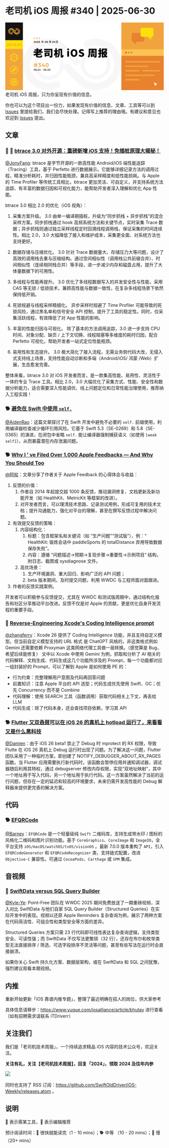 # 老司机 iOS 周报 #340 | 2025-06-30

![ios-weekly](https://github.com/SwiftOldDriver/iOS-Weekly/blob/master/assets/weekly-header/340.jpg?raw=true)
老司机 iOS 周报，只为你呈现有价值的信息。

你也可以为这个项目出一份力，如果发现有价值的信息、文章、工具等可以到 [Issues](https://github.com/SwiftOldDriver/iOS-Weekly/issues) 里提给我们，我们会尽快处理。记得写上推荐的理由哦。有建议和意见也欢迎到 [Issues](https://github.com/SwiftOldDriver/iOS-Weekly/issues) 提出。

## 文章

### 🌟 🐢 [btrace 3.0 对外开源：重磅新增 iOS 支持！免插桩原理大揭秘！](https://github.com/bytedance/btrace/blob/master/INTRODUCTION.zh-CN.MD)

[@JonyFang](https://github.com/JonyFang): btrace 是字节开源的一款高性能 Android/iOS 端性能追踪（Tracing）工具，基于 Perfetto 进行数据展示。它能够详细记录方法的调用过程，精准分析耗时，并归因性能瓶颈，兼具高采样精度和低性能损耗。与 Apple 的 Time Profiler 等传统工具相比，btrace 更加灵活、可自定义，并支持系统方法追踪、有丰富的数据归因和可视化能力，能帮助开发者深入理解和优化 App 性能。

btrace 3.0 相比 2.0 的优化（iOS 视角）：

1. 采集方案升级。
3.0 由单一编译期插桩，升级为“同步抓栈 + 异步抓栈”的混合采样方案。同步抓栈通过 hook 高频系统方法和关键节点，实时采集 Trace 数据；异步抓栈则通过独立采样线程定时回溯线程调用栈，保证采集的时间连续性。相比 2.0，3.0 大幅降低了接入和维护成本，采集更全面、对系统方法也支持更好。

2. 数据存储与压缩优化。
3.0 针对 Trace 数据量大、存储压力大等问题，设计了高效的调用栈去重与压缩结构。通过空间相似性（调用栈公共前缀合并）、时间相似性（连续相同栈合并）等手段，进一步减少内存和磁盘占用，提升了大体量数据下的可用性。

3. 多线程与性能再提升。
3.0 优化了多线程数据写入的并发安全性与性能，采用 CAS 等无锁 / 低锁技术，兼顾高性能与数据一致性，在复杂多线程场景下依然保持低开销。

4. 死锁规避与线程采样精细化。
异步采样时规避了 Time Profiler 可能导致的死锁风险，通过黑名单和信号安全 API 控制，提升了工具的稳定性。同时，仅采集活跃线程，有效降低了对 App 性能的影响。

5. 丰富的性能归因与可视化。
除了基本的方法调用追踪，3.0 进一步支持 CPU 时间、对象分配、缺页 / 上下文切换、线程阻塞等多维度的耗时归因，配合 Perfetto 可视化，帮助开发者一站式定位性能瓶颈。

6. 易用性和生态提升。
3.0 极大简化了接入流程，无需业务侧代码大改，无侵入式支持线上场景，支持性能自动诊断和多端（Android/iOS/ 鸿蒙 /Web）扩展，生态愈发完善。

整体来看，btrace 3.0 对 iOS 开发者而言，是一款集高性能、易用性、灵活性于一体的专业 Trace 工具。相比 2.0，3.0 大幅优化了采集方式、性能、安全性和数据分析能力，适合需要深入性能调优、线上问题定位和日常性能治理使用，推荐纳入工程实践！


### 🐕 [避免在 Swift 中使用 `self.`](https://juejin.cn/post/7508668930896412722)

[@AidenRao](https://weibo.com/AidenRao)：这篇文章探讨了在 Swift 开发中避免不必要的 `self.` 前缀使用，利用编译器检查减少循环引用风险。它基于 Swift 5.3（SE-0269）和 5.8（SE-0365）的演进，在闭包中省略 `self.` 能让编译器强制捕获语义（如使用 `[weak self]`），从而暴露潜在内存泄漏问题。

### 🐕 [Why I ’ ve Filed Over 1,000 Apple Feedbacks — And Why You Should Too](https://www.linkedin.com/pulse/why-ive-filed-over-1000-apple-feedbacks-you-should-too-eric-dorphy-qfe8c/)

[@阿权](https://github.com/bqlin)：文章分享了作者关于 Apple Feedback 的心得体会与收益：

1. 反馈的价值：
   1. 作者自 2014 年起提交超 1000 条反馈，推动漏洞修复、文档更新及新功能开发（如 HealthKit、MetricKit 等框架的改进）。
   2. 对开发者而言，可以理清技术思路、记录测试用例，形成可复用的技术文档；提升沟通能力，强化对平台的理解，甚至在撰写反馈过程中解决问题。
2. 有效提交反馈的策略：
   1. 内容结构化：
      1. 标题：包含框架名和关键词（如 “生产问题”“测试版”），例：“ HealthKit: 锻炼会话中 paddleSports 的 totalDistance 弃用导致数据保存失败”。
      2. 内容：遵循 “问题描述→预期→复现步骤→重要性→示例项目” 结构，附日志、截图或 sysdiagnose 文件。
   2. 高优场景：
      1. 生产环境漏洞、重大回归、影响广泛的 API 问题；
      2. beta 版本期间，及时提交问题，利用 WWDC 与工程师面对面跟进。
3. 作者的反馈实践案例。

开发者可以积极参与反馈提交，尤其在 WWDC 和测试版周期中，通过结构化报告和社区分享推动平台改进。反馈不仅是对 Apple 的贡献，更是优化自身开发流程的重要手段。

### 🐢 [Reverse-Engineering Xcode's Coding Intelligence prompt](https://peterfriese.dev/blog/2025/reveng-xcode-coding-intelligence/#explaining-a-chunk-of-code)

[@zhangferry](zhangferry.com)：Xcode 26 提供了 Coding Intelligence 功能，并且支持自定义模型。但当前自定义模型支持的 URL 格式 是 ChatGPT 风格的，非这类格式例如 Gemini 还需要依赖 Proxyman 这类网络代理工具做一层转换。（感觉算是 Bug，希望后续能修复）
文中以 Xcode 中使用 Gemini 为例，抓取和分析了 AI 相关的代码解释、文档生成、代码生成这几个功能所涉及的 Prompt，每一个功能都对应一组封装好的 Prompt，可以了解到 Apple 是如何使用 PE 的：

* 行为约束：完整理解用户意图及代码再回答问题
* 前置知识：注意 Apple 平台的 API 选型；代码生成优先使用 Swift、OC；优先 Concurrency 而不是 Combine
* 代码理解：使用 SEARCH 工具（函数调用）获取代码相关上下文，再丢给 LLM
* 代码生成：除了代码本身，还会查找项目依赖，学习其 API

### 🐕 [Flutter 又双叒叕可以在 iOS 26 的真机上 hotload 运行了，来看看又是什么黑科技](https://mp.weixin.qq.com/s/jGqJFTlLqF2N_rqVdSkLKQ)

[@Damien](https://github.com/ZengyiMa)：由于 iOS 26 beta1 禁止了 Debug 时 mprotect 的 RX 权限，导致 Flutte 在 iOS 26 真机上 Debug 运行时出现了问题。为了解决这一问题，Flutter 团队采用了一种临时方案，即创建了 NOTIFY_DEBUGGER_ABOUT_RX_PAGES 函数。当 Flutter 应用需要执行新代码时，该函数会暂停应用并通知调试器，调试器随后利用其特权，通过 debugserver 修改内存权限，实现“双地址映射”，其中一个地址用于写入代码，另一个地址用于执行代码。这一方案虽然解决了当前的运行问题，但存在一定的延迟和较高的环境要求，未来仍需开发高性能的 Debug 解释器来提供更完善的解决方案。

## 代码

### 🐕 [EFQRCode](https://github.com/EFPrefix/EFQRCode)

[@Barney](https://github.com/BarneyZhaoooo)：`EFQRCode` 是一个轻量级纯 `Swift` 二维码库，支持生成带水印 / 图标的风格化二维码和图片识别功能。基于 `CoreGraphics`、`CoreImage` 和 `ImageIO`，全平台支持 `iOS/macOS/watchOS/tvOS/visionOS` 。最新 7.0.0 版本重构了 `API`，引入 `EFQRCodeGenerator` 和 `EFQRCodeRecognizer` 类，支持链式配置，改进 `Objective-C` 兼容性。可通过 `CocoaPods`、`Carthage` 或 `SPM` 集成。

## 音视频

### 🐢 [SwiftData versus SQL Query Builder]([https://juejin.cn/post/7508668930896412722](https://www.pointfree.co/blog/posts/174-free-episode-swiftdata-versus-sql-query-builder))

[@Kyle-Ye](https://github.com/Kyle-Ye): Point-Free 团队在 WWDC 2025 期间免费放送了一期重磅视频，深入对比 SwiftData 与他们自家 SQL Query Builder（Structured Queries）在实际开发中的表现。视频以还原 Apple Reminders 复杂查询为例，展示了两种方案在代码简洁性、可组合性和类型安全等方面的差异。

Structured Queries 方案只需 23 行代码即可线性表达复杂查询逻辑，支持类型安全、可读性强；而 SwiftData 不仅写法更繁琐（32 行），还存在布尔和枚举类型无法直接排序 / 筛选、可选字段排序不灵活等问题，甚至有些写法在运行时会直接崩溃。

如果你关心 Swift 持久化方案、数据层架构，或在 SwiftData 和 SQL 之间犹豫，强烈建议观看本期视频。

## 内推

重新开始更新「iOS 靠谱内推专题」，整理了最近明确在招人的岗位，供大家参考

具体信息请移步：https://www.yuque.com/iosalliance/article/bhutav 进行查看（如有招聘需求请联系 iTDriverr）

## 关注我们

我们是「老司机技术周报」，一个持续追求精品 iOS 内容的技术公众号，欢迎关注。

**关注有礼，关注【老司机技术周报】，回复「2024」，领取 2024 及往年内参**

![](https://github.com/SwiftOldDriver/iOS-Weekly/blob/master/assets/qrcode_for_wechat.jpg?raw=true)

同时也支持了 RSS 订阅：https://github.com/SwiftOldDriver/iOS-Weekly/releases.atom 。

## 说明

🚧 表示需某工具，🌟 表示编辑推荐

预计阅读时间：🐎 很快就能读完（1 - 10 mins）；🐕 中等 （10 - 20 mins）；🐢 慢（20+ mins）
